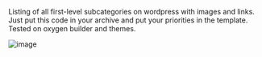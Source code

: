 Listing of all first-level subcategories on wordpress with images and links.
Just put this code in your archive and put your priorities in the template.
Tested on oxygen builder and themes.

![image](https://user-images.githubusercontent.com/63479793/204671898-64dda65f-331b-458d-8435-42cec2183fae.png)
